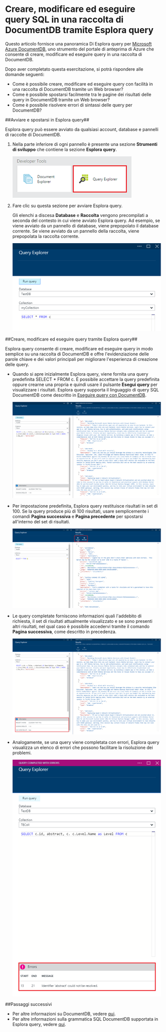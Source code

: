 <properties 
	pageTitle="Creare, modificare ed eseguire query SQL in una raccolta di DocumentDB tramite Esplora query | Azure" 
	description="Informazioni su Esplora query di DocumentDB, uno strumento del portale di anteprima di Azure per creare, modificare ed eseguire query SQL in una raccolta di DocumentDB." 
	services="documentdb" 
	authors="stephbaron" 
	manager="johnmac" 
	editor="monicar" 
	documentationCenter=""/>

<tags 
	ms.service="documentdb" 
	ms.workload="data-services" 
	ms.tgt_pltfrm="na" 
	ms.devlang="na" 
	ms.topic="article" 
	ms.date="2/13/2015" 
	ms.author="stbaro"/>

# Creare, modificare ed eseguire query SQL in una raccolta di DocumentDB tramite Esplora query #

Questo articolo fornisce una panoramica Di Esplora query per [Microsoft Azure DocumentDB](http://azure.microsoft.com/services/documentdb/), uno strumento del portale di anteprima di Azure che consente di creare, modificare ed eseguire query in una raccolta di DocumentDB. 

Dopo aver completato questa esercitazione, si potrà rispondere alle domande seguenti:  

-	Come è possibile creare, modificare ed eseguire query con facilità in una raccolta di DocumentDB tramite un Web browser?
-	Come è possibile spostarsi facilmente tra le pagine dei risultati delle query in DocumentDB tramite un Web browser?
-	Come è possibile risolvere errori di sintassi delle query per DocumentDB? 

##<a id="Launch"></a>Avviare e spostarsi in Esplora query##

Esplora query può essere avviato da qualsiasi account, database e pannelli di raccolte di DocumentDB.
  
1. Nella parte inferiore di ogni pannello è presente una sezione **Strumenti di sviluppo** che contiene la sezione **Esplora query**.
	
	![Screenshot of Query Explorer part](./media/documentdb-query-collections-query-explorer/queryexplorerpart.png) 

2. Fare clic su questa sezione per avviare Esplora query.

	Gli elenchi a discesa **Database** e **Raccolta** vengono precompilati a seconda del contesto in cui viene avviato Esplora query.  Ad esempio, se viene avviato da un pannello di database, viene prepopolato il database corrente. Se viene avviato da un pannello della raccolta, viene prepopolata la raccolta corrente.

	![Screenshot of Query Explorer](./media/documentdb-query-collections-query-explorer/queryexplorerinitial.png)

##<a id="Create"></a>Creare, modificare ed eseguire query tramite Esplora query##

Esplora query consente di creare, modificare ed eseguire query in modo semplice su una raccolta di DocumentDB e offre l'evidenziazione delle parole chiave e dei valori principali per migliorare l'esperienza di creazione delle query.  

- Quando si apre inizialmente Esplora query, viene fornita una query predefinita SELECT * FROM c.  È possibile accettare la query predefinita oppure crearne una propria e quindi usare il pulsante **Esegui query** per visualizzare i risultati. Esplora query supporta il linguaggio di query SQL DocumentDB come descritto in [Eseguire query con DocumentDB](documentdb-sql-query.md).

	![Screenshot of Query Explorer query results](./media/documentdb-query-collections-query-explorer/queryresults1.png) 

- Per impostazione predefinita, Esplora query restituisce risultati in set di 100.  Se la query produce più di 100 risultati, usare semplicemente i comandi **Pagina successiva** e **Pagina precedente** per spostarsi all'interno del set di risultati.

	![Screenshot of Query Explorer pagination support](./media/documentdb-query-collections-query-explorer/queryresultspagination.png)

- Le query completate forniscono informazioni quali l'addebito di richiesta, il set di risultati attualmente visualizzato e se sono presenti altri risultati, nel qual caso è possibile accedervi tramite il comando **Pagina successiva**, come descritto in precedenza.

	![Screenshot of Query Explorer query information](./media/documentdb-query-collections-query-explorer/queryinformation.png)

- Analogamente, se una query viene completata con errori, Esplora query visualizza un elenco di errori che possono facilitare la risoluzione dei problemi.

	![Screenshot of Query Explorer query errors](./media/documentdb-query-collections-query-explorer/queryerror.png)

##<a name="NextSteps"></a>Passaggi successivi

- Per altre informazioni su DocumentDB, vedere [qui](http://azure.com/docdb).
- Per altre informazioni sulla grammatica SQL DocumentDB supportata in Esplora query, vedere [qui](documentdb-sql-query.md).

<!--HONumber=49-->